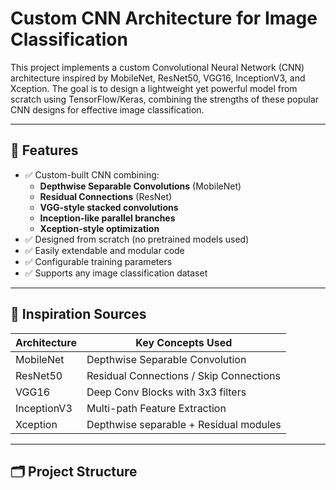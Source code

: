 # Custom CNN Architecture for Image Classification

This project implements a custom Convolutional Neural Network (CNN) architecture inspired by MobileNet, ResNet50, VGG16, InceptionV3, and Xception. The goal is to design a lightweight yet powerful model from scratch using TensorFlow/Keras, combining the strengths of these popular CNN designs for effective image classification.

---

## 📌 Features

- ✅ Custom-built CNN combining:
  - **Depthwise Separable Convolutions** (MobileNet)
  - **Residual Connections** (ResNet)
  - **VGG-style stacked convolutions**
  - **Inception-like parallel branches**
  - **Xception-style optimization**
- ✅ Designed from scratch (no pretrained models used)
- ✅ Easily extendable and modular code
- ✅ Configurable training parameters
- ✅ Supports any image classification dataset

---

## 🧠 Inspiration Sources

| Architecture | Key Concepts Used |
|--------------|-------------------|
| MobileNet    | Depthwise Separable Convolution |
| ResNet50     | Residual Connections / Skip Connections |
| VGG16        | Deep Conv Blocks with 3x3 filters |
| InceptionV3  | Multi-path Feature Extraction |
| Xception     | Depthwise separable + Residual modules |

---

## 🗂️ Project Structure

